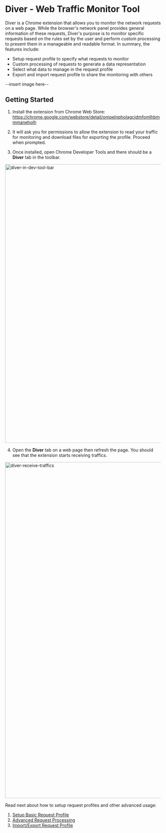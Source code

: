 # Diver - Web Traffic Monitor Tool

Diver is a Chrome extension that allows you to monitor the network requests on a web page. While the browser's network panel provides general information of these requests, Diver's purpose is to monitor specific requests based on the rules set by the user and perform custom processing to present them in a manageable and readable format. In summary, the features include:

* Setup request profile to specify what requests to monitor
* Custom processing of requests to generate a data representation
* Select what data to manage in the request profile
* Export and import request profile to share the monitoring with others

--insert image here--

## Getting Started

1. Install the extension from Chrome Web Store: https://chrome.google.com/webstore/detail/ompelnpholagcjdmfomlhbmmmaneholh

2. It will ask you for permissions to allow the extension to read your traffic for monitoring and download files for exporting the profile. Proceed when prompted.

3. Once installed, open Chrome Developer Tools and there should be a **Diver** tab in the toolbar.
<img width="900" alt="diver-in-dev-tool-bar" src="https://user-images.githubusercontent.com/236573/31487406-5daf1ac4-aeef-11e7-819f-560a5804135e.png">

4. Open the **Diver** tab on a web page then refresh the page. You should see that the extension starts receiving traffics. 
<img width="1085" alt="diver-receive-traffics" src="https://user-images.githubusercontent.com/236573/31487407-5dc6c264-aeef-11e7-83cd-a18df685d90f.png">

Read next about how to setup request profiles and other advanced usage:
1. [Setup Basic Request Profile](request-profile-basic.md)
2. [Advanced Request Processing](https://www.google.com/)
3. [Import/Export Request Profile](https://www.facebook.com/)
